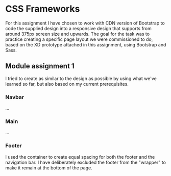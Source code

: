 # CSS Frameworks
For this assignment I have chosen to work with CDN version of Bootstrap to code the supplied design into a responsive design that supports from around 375px screen size and upwards. The goal for the task was to practice creating a specific page layout we were commissioned to do, based on the XD prototype attached in this assignment, using Bootstrap and Sass. 
## Module assignment 1 
I tried to create as similar to the design as possible by using what we've learned so far, but also based on my current prerequisites. 
### Navbar
...
### Main
...
### Footer
I used the container to create equal spacing for both the footer and the navigation bar. I have deliberately excluded the footer from the "wrapper" to make it remain at the bottom of the page.
